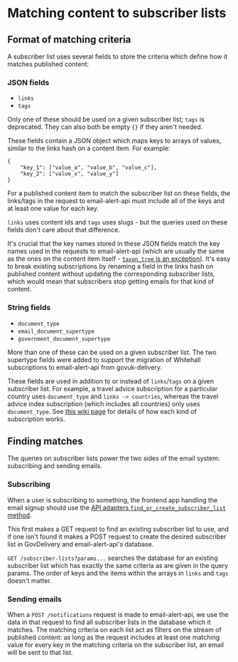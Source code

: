 # Matching content to subscriber lists

## Format of matching criteria

A subscriber list uses several fields to store the criteria which define how it
matches published content:

### JSON fields

- `links`
- `tags`

Only one of these should be used on a given subscriber list; `tags` is deprecated.
They can also both be empty `{}` if they aren't needed.

These fields contain a JSON object which maps keys to arrays of values, similar
to the links hash on a content item. For example:

```
{
    "key_1": ["value_a", "value_b", "value_c"],
    "key_2": ["value_x", "value_y"]
}
```

For a published content item to match the subscriber list on these fields, the
links/tags in the request to email-alert-api must include all of the keys and at
least one value for each key.

`links` uses content ids and `tags` uses slugs - but the queries used on these
fields don't care about that difference.

It's crucial that the key names stored in these JSON fields match the key names
used in the requests to email-alert-api (which are usually the same as the ones
on the content item itself - [`taxon_tree` is an exception](https://github.com/alphagov/email-alert-service/pull/67)).
It's easy to break existing subscriptions by renaming a field in the links hash
on published content without updating the corresponding subscriber lists, which
would mean that subscribers stop getting emails for that kind of content.

### String fields

- `document_type`
- `email_document_supertype`
- `government_document_supertype`

More than one of these can be used on a given subscriber list. The two supertype
fields were added to support the migration of Whitehall subscriptions to
email-alert-api from govuk-delivery.

These fields are used in addition to or instead of `links`/`tags` on a given
subscriber list. For example, a travel advice subscription for a particular
country uses `document_type` and `links -> countries`, whereas the travel
advice index subscription (which includes all countries) only uses
`document_type`. See [this wiki page](https://gov-uk.atlassian.net/wiki/pages/viewpage.action?pageId=108625932)
for details of how each kind of subscription works.

## Finding matches

The queries on subscriber lists power the two sides of the email system:
subscribing and sending emails.

### Subscribing

When a user is subscribing to something, the frontend app handling the email
signup should use the [API adapters `find_or_create_subscriber_list` method](https://github.com/alphagov/gds-api-adapters/blob/1ff0e2cd4ae019f0f79b1b640d54942b94dfeddb/lib/gds_api/email_alert_api.rb#L12).

This first makes a GET request to find an existing subscriber list to use, and
if one isn't found it makes a POST request to create the desired subscriber list
in GovDelivery and email-alert-api's database.

`GET /subscriber-lists?params...` searches the database for an existing
subscriber list which has exactly the same criteria as are given in the query
params. The order of keys and the items within the arrays in `links` and `tags`
doesn't matter.

### Sending emails

When a `POST /notifications` request is made to email-alert-api, we use the data
in that request to find all subscriber lists in the database which it matches.
The matching criteria on each list act as filters on the stream of published
content: as long as the request includes at least one matching value for every
key in the matching criteria on the subscriber list, an email will be sent to
that list.
